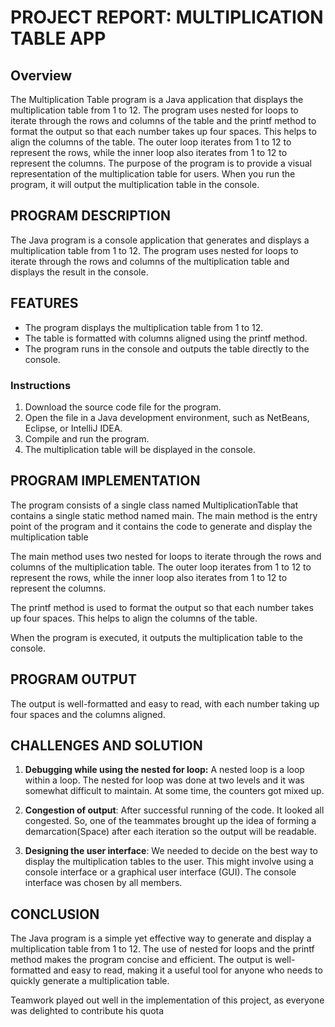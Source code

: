# PROJECT REPORT: MULTIPLICATION TABLE APP 
## Overview
<p>The Multiplication Table program is a Java application that displays the multiplication table from 1 to 12. The program uses nested for loops to iterate through the rows and columns of the table and the printf method to format the output so that each number takes up four spaces. This helps to align the columns of the table. The outer loop iterates from 1 to 12 to represent the rows, while the inner loop also iterates from 1 to 12 to represent the columns.
The purpose of the program is to provide a visual representation of the multiplication table for users. 
When you run the program, it will output the multiplication table in the console.
</p>

## PROGRAM DESCRIPTION
<p>The Java program is a console application that generates and displays a multiplication table from 1 to 12. The program uses nested for loops to iterate through the rows and columns of the multiplication table and displays the result in the console.
</p>

## FEATURES 

* The program displays the multiplication table from 1 to 12.
* The table is formatted with columns aligned using the printf method.
* The program runs in the console and outputs the table directly to the console.
### Instructions

1. Download the source code file for the program.
2. Open the file in a Java development environment, such as NetBeans, Eclipse, or IntelliJ IDEA.
3. Compile and run the program.
4. The multiplication table will be displayed in the console.

## PROGRAM IMPLEMENTATION
<p>The program consists of a single class named MultiplicationTable that contains a single static method named main. The main method is the entry point of the program and it contains the code to generate and display the multiplication table
</p>

<p>The main method uses two nested for loops to iterate through the rows and columns of the multiplication table. The outer loop iterates from 1 to 12 to represent the rows, while the inner loop also iterates from 1 to 12 to represent the columns.</p>
<p>The printf method is used to format the output so that each number takes up four spaces. This helps to align the columns of the table.</p>

When the program is executed, it outputs the multiplication table to the console.

## PROGRAM OUTPUT 
The output is well-formatted and easy to read, with each number taking up four spaces and the columns aligned. 

## CHALLENGES AND SOLUTION 
1. **Debugging while using the nested for loop:** A nested loop is a loop within a loop. The nested for loop was done at two levels and it was somewhat difficult to maintain. At some time, the counters got mixed up.

2. **Congestion of output**: After successful running of the code. It looked all congested. So, one of the teammates brought up the idea of forming a demarcation(Space) after each iteration so the output will be readable.

3. **Designing the user interface**: We needed to decide on the best way to display the multiplication tables to the user. This might involve using a console interface or a graphical user interface (GUI). The console interface was chosen by all members. 

## CONCLUSION
<p>The Java program is a simple yet effective way to generate and display a multiplication table from 1 to 12. The use of nested for loops and the printf method makes the program concise and efficient. The output is well-formatted and easy to read, making it a useful tool for anyone who needs to quickly generate a multiplication table.</p>
<p>Teamwork played out well in the implementation of this project, as everyone was delighted to contribute his quota</p>

 



